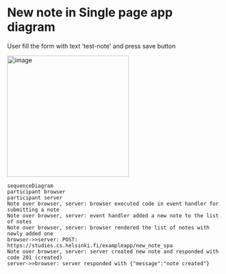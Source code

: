 # New note in Single page app diagram

<p>User fill the form with text 'test-note' and press save button</p>
<img width="284" alt="image" src="https://user-images.githubusercontent.com/70891441/215975621-9be6d8e3-f6b8-4e64-a258-1934a0e4388b.png">

``` mermaid 
sequenceDiagram
participant browser
participant server
Note over browser, server: browser executed code in event handler for submitting a note
Note over browser, server: event handler added a new note to the list of notes
Note over browser, server: browser rendered the list of notes with newly added one
browser->>server: POST: https://studies.cs.helsinki.fi/exampleapp/new_note_spa
Note over browser, server: server created new note and responded with code 201 (created)
server->>browser: server responded with {"message":"note created"}
```
